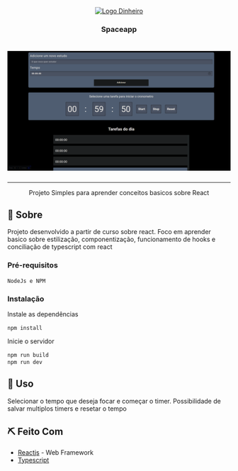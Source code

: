 <p align="center">
  <a href="" rel="noopener">
 <img width=200px height=200px src="https://logowik.com/content/uploads/images/clock-timer-blue3424.logowik.com.webp" alt="Logo Dinheiro"></a>
</p>

<h3 align="center">Spaceapp</h3>

<h1 align="center">
    <img alt="Screenshot do app" src=".github/CAPTURAR.PNG" />
</h1>

---

<p align="center"> Projeto Simples para aprender conceitos basicos sobre React
    <br> 
</p>


## 🧐 Sobre <a name = "sobre"></a>
Projeto desenvolvido a partir de curso sobre react. Foco em aprender basico sobre estilização, componentização, funcionamento de hooks e conciliação de typescript com react

### Pré-requisitos

```
NodeJs e NPM
```

### Instalação

Instale as dependências

```
npm install
```

Inicie o servidor

```
npm run build
npm run dev
```

## 🎈 Uso <a name="uso"></a>
Selecionar o tempo que deseja focar e começar o timer. Possibilidade de salvar multiplos timers e resetar o tempo

## ⛏️ Feito Com <a name = "feito_com"></a>
- [Reactjs](https://reactjs.org/) - Web Framework
- [Typescript](https://www.typescriptlang.org/)
